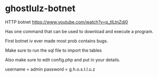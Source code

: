 # ghostlulz-botnet
HTTP botnet https://www.youtube.com/watch?v=p_tILtnZdj0

Has one command that can be used to download and execute a program.


First botnet iv ever made most prob contains bugs. 

Make sure to run the sql file to import the tables

Also make sure to edit config.php and put in your details.

username = admin
password = g.h.o.s.t.l.u.z
